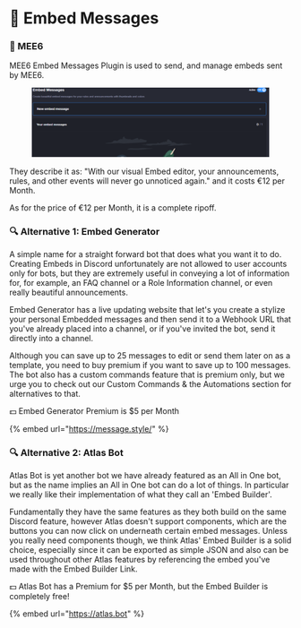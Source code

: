 # 👑 Embed Messages

### 👑 MEE6

MEE6 Embed Messages Plugin is used to send, and manage embeds sent by MEE6.&#x20;

<figure><img src="../../.gitbook/assets/image (16) (1).png" alt=""><figcaption></figcaption></figure>

They describe it as: "With our visual Embed editor, your announcements, rules, and other events will never go unnoticed again." and it costs €12 per Month.

As for the price of €12 per Month, it is a complete ripoff.

### 🔍 Alternative 1: Embed Generator

A simple name for a straight forward bot that does what you want it to do. Creating Embeds in Discord unfortunately are not allowed to user accounts only for bots, but they are extremely useful in conveying a lot of information for, for example, an FAQ channel or a Role Information channel, or even really beautiful announcements.

Embed Generator has a live updating website that let's you create a stylize your personal Embedded messages and then send it to a Webhook URL that you've already placed into a channel, or if you've invited the bot, send it directly into a channel.

Although you can save up to 25 messages to edit or send them later on as a template, you need to buy premium if you want to save up to 100 messages. The bot also has a custom commands feature that is premium only, but we urge you to check out our Custom Commands & the Automations section for alternatives to that.

💵 Embed Generator Premium is $5 per Month

{% embed url="https://message.style/" %}

### 🔍 Alternative 2: Atlas Bot

Atlas Bot is yet another bot we have already featured as an All in One bot, but as the name implies an All in One bot can do a lot of things. In particular we really like their implementation of what they call an 'Embed Builder'.

Fundamentally they have the same features as they both build on the same Discord feature, however Atlas doesn't support components, which are the buttons you can now click on underneath certain embed messages. Unless you really need components though, we think Atlas' Embed Builder is a solid choice, especially since it can be exported as simple JSON and also can be used throughout other Atlas features by referencing the embed you've made with the Embed Builder Link.

💵 Atlas Bot has a Premium for $5 per Month, but the Embed Builder is completely free!

{% embed url="https://atlas.bot" %}
